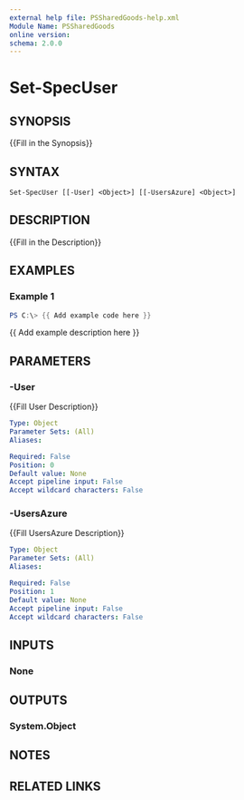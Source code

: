 ```yaml
---
external help file: PSSharedGoods-help.xml
Module Name: PSSharedGoods
online version:
schema: 2.0.0
---
```


# Set-SpecUser

## SYNOPSIS
{{Fill in the Synopsis}}

## SYNTAX

```
Set-SpecUser [[-User] <Object>] [[-UsersAzure] <Object>]
```

## DESCRIPTION
{{Fill in the Description}}

## EXAMPLES

### Example 1
```powershell
PS C:\> {{ Add example code here }}
```

{{ Add example description here }}

## PARAMETERS

### -User
{{Fill User Description}}

```yaml
Type: Object
Parameter Sets: (All)
Aliases:

Required: False
Position: 0
Default value: None
Accept pipeline input: False
Accept wildcard characters: False
```

### -UsersAzure
{{Fill UsersAzure Description}}

```yaml
Type: Object
Parameter Sets: (All)
Aliases:

Required: False
Position: 1
Default value: None
Accept pipeline input: False
Accept wildcard characters: False
```

## INPUTS

### None

## OUTPUTS

### System.Object
## NOTES

## RELATED LINKS
